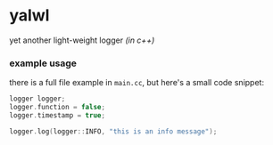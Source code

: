 # yalwl
yet another light-weight logger *(in c++)*

### example usage
there is a full file example in `main.cc`, but here's a small code snippet:
```cpp
logger logger;
logger.function = false;
logger.timestamp = true;

logger.log(logger::INFO, "this is an info message");
```
